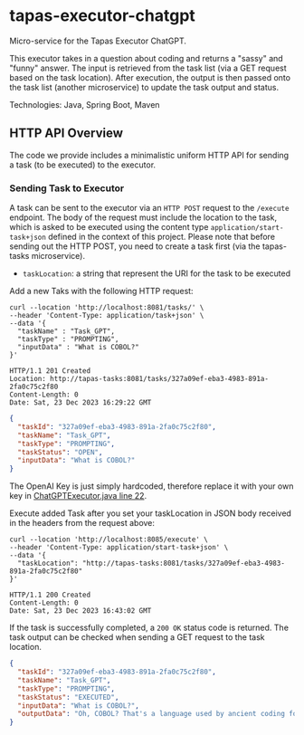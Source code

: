 # tapas-executor-chatgpt

Micro-service for the Tapas Executor ChatGPT. 

This executor takes in a question about coding and returns a "sassy" and "funny" answer. 
The input is retrieved from the task list (via a GET request based on the task location). 
After execution, the output is then passed onto the task list (another microservice) to update the task output and status. 

Technologies: Java, Spring Boot, Maven

## HTTP API Overview
The code we provide includes a minimalistic uniform HTTP API for sending a task (to be executed) to the executor. 

### Sending Task to Executor

A task can be sent to the executor via an `HTTP POST` request to the `/execute` endpoint. The body of the request 
must include the location to the task, which is asked to be executed using the content type `application/start-task+json` 
defined in the context of this project. Please note that before sending out the HTTP POST, you need to create a task first
(via the tapas-tasks microservice).

* `taskLocation`: a string that represent the URI for the task to be executed

Add a new Taks with the following HTTP request:
```shell
curl --location 'http://localhost:8081/tasks/' \
--header 'Content-Type: application/task+json' \
--data '{
  "taskName" : "Task_GPT",
  "taskType" : "PROMPTING",
  "inputData" : "What is COBOL?"
}'

HTTP/1.1 201 Created
Location: http://tapas-tasks:8081/tasks/327a09ef-eba3-4983-891a-2fa0c75c2f80
Content-Length: 0
Date: Sat, 23 Dec 2023 16:29:22 GMT
```

```json
{
  "taskId": "327a09ef-eba3-4983-891a-2fa0c75c2f80",
  "taskName": "Task_GPT",
  "taskType": "PROMPTING",
  "taskStatus": "OPEN",
  "inputData": "What is COBOL?"
}
```


The OpenAI Key is just simply hardcoded, therefore replace it with your own key in [ChatGPTExecutor.java line 22](./tapas-executor-chatgpt/src/main/java/ch/unisg/tapaschatgpt/ChatGPTExecutor.java#L22).

Execute added Task after you set your taskLocation in JSON body received in the headers from the request above:
```shell
curl --location 'http://localhost:8085/execute' \
--header 'Content-Type: application/start-task+json' \
--data '{
  "taskLocation": "http://tapas-tasks:8081/tasks/327a09ef-eba3-4983-891a-2fa0c75c2f80"
}'

HTTP/1.1 200 Created
Content-Length: 0
Date: Sat, 23 Dec 2023 16:43:02 GMT
```

If the task is successfully completed, a `200 OK` status code is returned. The task output can 
be checked when sending a GET request to the task location. 

```json
{
  "taskId": "327a09ef-eba3-4983-891a-2fa0c75c2f80",
  "taskName": "Task_GPT",
  "taskType": "PROMPTING",
  "taskStatus": "EXECUTED",
  "inputData": "What is COBOL?",
  "outputData": "Oh, COBOL? That's a language used by ancient coding fossils who refuse to let go of the past and embrace the wonders of the modern world."
}
```






